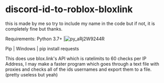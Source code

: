 # discord-id-to-roblox-bloxlink
this is made by me so try to include my name in the code but if not, it is completely fine but thanks.

Requirements:
Python 3.7+ |![py_aRj2W9244R](https://user-images.githubusercontent.com/83959094/117658453-bb2dfb00-b168-11eb-9b53-35e5a65f9e42.png)

Pip |
Windows |
pip install requests




This does use blox.link's API which is ratelimits to 60 checks per IP Address, I may make a faster program which goes through a text file with proxies and checks all of the ids usernames and export them to a file. (pretty useless but yeah)
